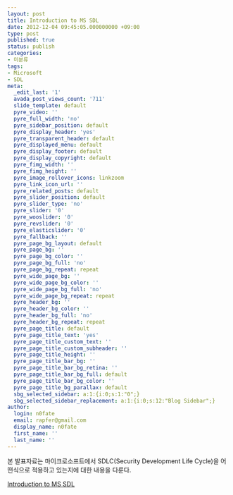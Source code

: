 ```yaml
---
layout: post
title: Introduction to MS SDL
date: 2012-12-04 09:45:05.000000000 +09:00
type: post
published: true
status: publish
categories:
- 미분류
tags:
- Microsoft
- SDL
meta:
  _edit_last: '1'
  avada_post_views_count: '711'
  slide_template: default
  pyre_video: ''
  pyre_full_width: 'no'
  pyre_sidebar_position: default
  pyre_display_header: 'yes'
  pyre_transparent_header: default
  pyre_displayed_menu: default
  pyre_display_footer: default
  pyre_display_copyright: default
  pyre_fimg_width: ''
  pyre_fimg_height: ''
  pyre_image_rollover_icons: linkzoom
  pyre_link_icon_url: ''
  pyre_related_posts: default
  pyre_slider_position: default
  pyre_slider_type: 'no'
  pyre_slider: '0'
  pyre_wooslider: '0'
  pyre_revslider: '0'
  pyre_elasticslider: '0'
  pyre_fallback: ''
  pyre_page_bg_layout: default
  pyre_page_bg: ''
  pyre_page_bg_color: ''
  pyre_page_bg_full: 'no'
  pyre_page_bg_repeat: repeat
  pyre_wide_page_bg: ''
  pyre_wide_page_bg_color: ''
  pyre_wide_page_bg_full: 'no'
  pyre_wide_page_bg_repeat: repeat
  pyre_header_bg: ''
  pyre_header_bg_color: ''
  pyre_header_bg_full: 'no'
  pyre_header_bg_repeat: repeat
  pyre_page_title: default
  pyre_page_title_text: 'yes'
  pyre_page_title_custom_text: ''
  pyre_page_title_custom_subheader: ''
  pyre_page_title_height: ''
  pyre_page_title_bar_bg: ''
  pyre_page_title_bar_bg_retina: ''
  pyre_page_title_bar_bg_full: default
  pyre_page_title_bar_bg_color: ''
  pyre_page_title_bg_parallax: default
  sbg_selected_sidebar: a:1:{i:0;s:1:"0";}
  sbg_selected_sidebar_replacement: a:1:{i:0;s:12:"Blog Sidebar";}
author:
  login: n0fate
  email: rapfer@gmail.com
  display_name: n0fate
  first_name: ''
  last_name: ''
---
```

<p>본 발표자료는 마이크로소프트에서 SDLC(Security Development Life Cycle)을 어떤식으로 적용하고 있는지에 대한 내용을 다룬다.</p>
<p><a href="http://forensic.n0fate.com/wp-content/uploads/2012/12/SDL1.pdf" rel="attachment wp-att-8">Introduction to MS SDL</a></p>
